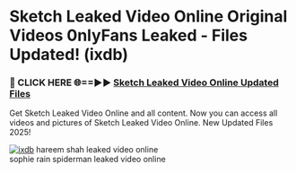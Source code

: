 # Sketch Leaked Video Online Original Videos 0nlyFans Leaked - Files Updated! (ixdb)

<h3>🔴 CLICK HERE 🌐==►► <a href="https://tinyurl.com/2jnfzry5" rel="nofollow">Sketch Leaked Video Online Updated Files</a></h3>

Get Sketch Leaked Video Online and all content. Now you can access all videos and pictures of Sketch Leaked Video Online. New Updated Files 2025!

[![ixdb](https://i.imgur.com/GyGTBgg.gif)](https://tinyurl.com/2jnfzry5)
hareem shah leaked video online<br>
sophie rain spiderman leaked video online